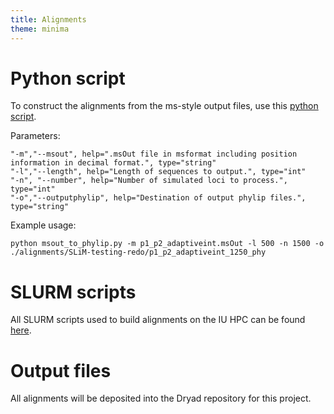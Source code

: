 ```yaml
---
title: Alignments
theme: minima
---
```


# Python script

To construct the alignments from the ms-style output files, use this [python script](https://github.com/meganlsmith/selectionandmigration/blob/main/scripts/python/bpp/msout_to_phylip.py).


Parameters:
```
"-m","--msout", help=".msOut file in msformat including position information in decimal format.", type="string"
"-l","--length", help="Length of sequences to output.", type="int"
"-n", "--number", help="Number of simulated loci to process.", type="int"
"-o","--outputphylip", help="Destination of output phylip files.", type="string"
```

Example usage:  
```
python msout_to_phylip.py -m p1_p2_adaptiveint.msOut -l 500 -n 1500 -o ./alignments/SLiM-testing-redo/p1_p2_adaptiveint_1250_phy
```


# SLURM scripts

All SLURM scripts used to build alignments on the IU HPC can be found [here](https://github.com/meganlsmith/selectionandmigration/blob/main/scripts/slurm/alignments).

# Output files

All alignments will be deposited into the Dryad repository for this project.
 

